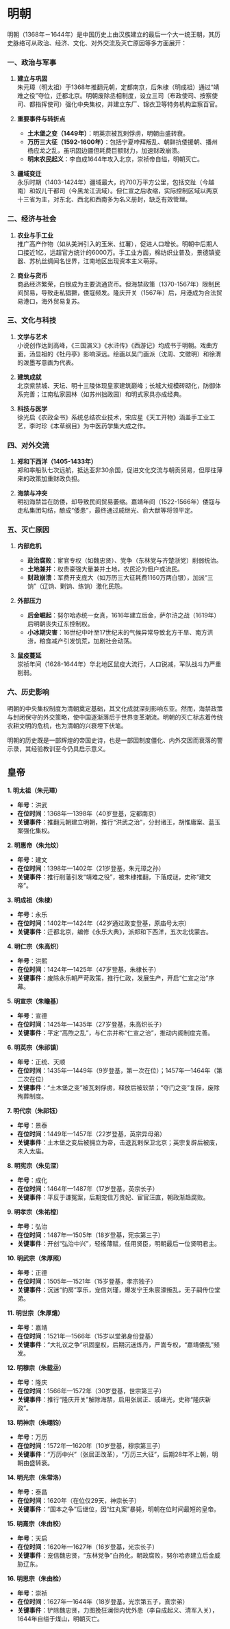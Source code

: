 # 明朝

明朝（1368年－1644年）是中国历史上由汉族建立的最后一个大一统王朝，其历史脉络可从政治、经济、文化、对外交流及灭亡原因等多方面展开：

### 一、政治与军事
1. **建立与巩固**  
   朱元璋（明太祖）于1368年推翻元朝，定都南京，后朱棣（明成祖）通过“靖难之役”夺位，迁都北京。明朝废除丞相制度，设立三司（布政使司、按察使司、都指挥使司）强化中央集权，并建立东厂、锦衣卫等特务机构监察百官。

2. **重要事件与转折点**  
   - **土木堡之变（1449年）**：明英宗被瓦剌俘虏，明朝由盛转衰。  
   - **万历三大征（1592-1600年）**：包括宁夏哱拜叛乱、朝鲜抗倭援朝、播州杨应龙之乱，虽巩固边疆但耗费巨额财力，加速财政崩溃。  
   - **明末农民起义**：李自成1644年攻入北京，崇祯帝自缢，明朝灭亡。

3. **疆域变迁**  
   永乐时期（1403-1424年）疆域最大，约700万平方公里，包括交趾（今越南）和奴儿干都司（今黑龙江流域）。但仁宣之后收缩，实际控制区域以两京十三省为主，对东北、西北和西南多为名义册封，缺乏有效管理。

### 二、经济与社会
1. **农业与手工业**  
   推广高产作物（如从美洲引入的玉米、红薯），促进人口增长。明朝中后期人口接近1亿，远超官方统计的6000万。手工业方面，棉纺织业普及，景德镇瓷器、苏杭丝绸闻名世界，江南地区出现资本主义萌芽。

2. **商业与货币**  
   商品经济繁荣，白银成为主要流通货币。但海禁政策（1370-1567年）限制民间贸易，导致走私猖獗，倭寇频发。隆庆开关（1567年）后，月港成为合法贸易港口，海外贸易复苏。

### 三、文化与科技
1. **文学与艺术**  
   小说创作达到高峰，《三国演义》《水浒传》《西游记》均成书于明朝。戏曲方面，汤显祖的《牡丹亭》影响深远。绘画以吴门画派（沈周、文徵明）和徐渭的泼墨写意画为代表。

2. **建筑成就**  
   北京紫禁城、天坛、明十三陵体现皇家建筑巅峰；长城大规模砖砌化，防御体系完善；江南私家园林（如苏州拙政园）和明式家具亦成经典。

3. **科技与医学**  
   徐光启《农政全书》系统总结农业技术，宋应星《天工开物》涵盖手工业工艺，李时珍《本草纲目》为中医药学集大成之作。

### 四、对外交流
1. **郑和下西洋（1405-1433年）**  
   郑和率船队七次远航，抵达亚非30余国，促进文化交流与朝贡贸易，但厚往薄来的政策加重财政负担。

2. **海禁与冲突**  
   明初海禁旨在防倭，却导致民间贸易萎缩。嘉靖年间（1522-1566年）倭寇与走私集团勾结，酿成“倭患”，最终通过戚继光、俞大猷等将领平定。

### 五、灭亡原因
1. **内部危机**  
   - **政治腐败**：宦官专权（如魏忠贤）、党争（东林党与齐楚浙党）削弱统治。  
   - **土地兼并**：权贵豪强大量兼并土地，农民沦为佃户或流民。  
   - **财政崩溃**：军费开支庞大（如万历三大征耗费1160万两白银），加派“三饷”（辽饷、剿饷、练饷）激化民怨。

2. **外部压力**  
   - **后金崛起**：努尔哈赤统一女真，1616年建立后金，萨尔浒之战（1619年）后明朝丧失辽东控制权。  
   - **小冰期灾害**：16世纪中叶至17世纪末的气候异常导致北方干旱、南方洪涝，粮食减产引发饥荒，加剧社会动荡。

3. **鼠疫蔓延**  
   崇祯年间（1628-1644年）华北地区鼠疫大流行，人口锐减，军队战斗力严重削弱。

### 六、历史影响
明朝的中央集权制度为清朝奠定基础，其文化成就深刻影响东亚。然而，海禁政策与封闭保守的外交策略，使中国逐渐落后于世界变革潮流。明朝的灭亡标志着传统农耕文明的危机，也为清朝的兴衰埋下伏笔。

明朝的历史既是一部辉煌的帝国史诗，也是一部因制度僵化、内外交困而衰落的警示录，其经验教训至今仍具启示意义。

## 皇帝


**1. 明太祖（朱元璋）**  
- **年号**：洪武  
- **在位时间**：1368年—1398年（40岁登基，定都南京）  
- **关键事件**：推翻元朝建立明朝，推行“洪武之治”，分封诸王，胡惟庸案、蓝玉案强化集权。  

**2. 明惠帝（朱允炆）**  
- **年号**：建文  
- **在位时间**：1398年—1402年（21岁登基，朱元璋之孙）  
- **关键事件**：推行削藩引发“靖难之役”，被朱棣推翻，下落成谜，史称“建文帝”。  

**3. 明成祖（朱棣）**  
- **年号**：永乐  
- **在位时间**：1402年—1424年（42岁通过政变登基，原庙号太宗）  
- **关键事件**：迁都北京，编修《永乐大典》，派郑和下西洋，五次北伐蒙古。  

**4. 明仁宗（朱高炽）**  
- **年号**：洪熙  
- **在位时间**：1424年—1425年（47岁登基，朱棣长子）  
- **关键事件**：废除永乐朝严苛政策，推行仁政，发展生产，开启“仁宣之治”序幕。  

**5. 明宣宗（朱瞻基）**  
- **年号**：宣德  
- **在位时间**：1425年—1435年（27岁登基，朱高炽长子）  
- **关键事件**：平定“高煦之乱”，与仁宗并称“仁宣之治”，推动内阁制度完善。  

**6. 明英宗（朱祁镇）**  
- **年号**：正统、天顺  
- **在位时间**：1435年—1449年（9岁登基，第一次在位）；1457年—1464年（第二次在位）  
- **关键事件**：“土木堡之变”被瓦剌俘虏，释放后被软禁；“夺门之变”复辟，废除殉葬制度。  

**7. 明代宗（朱祁钰）**  
- **年号**：景泰  
- **在位时间**：1449年—1457年（22岁登基，英宗异母弟）  
- **关键事件**：土木堡之变后被拥立为帝，击退瓦剌保卫北京；英宗复辟后被废，未入太庙。  

**8. 明宪宗（朱见深）**  
- **年号**：成化  
- **在位时间**：1464年—1487年（17岁登基，英宗长子）  
- **关键事件**：平反于谦冤案，后期宠信万贵妃、宦官汪直，朝政渐趋腐败。  

**9. 明孝宗（朱祐樘）**  
- **年号**：弘治  
- **在位时间**：1487年—1505年（18岁登基，宪宗第三子）  
- **关键事件**：开创“弘治中兴”，轻徭薄赋，任用贤臣，明朝最后一位贤明君主。  

**10. 明武宗（朱厚照）**  
- **年号**：正德  
- **在位时间**：1505年—1521年（15岁登基，孝宗独子）  
- **关键事件**：沉迷“豹房”享乐，宠信刘瑾，爆发宁王朱宸濠叛乱，无子嗣传位堂弟。  

**11. 明世宗（朱厚熜）**  
- **年号**：嘉靖  
- **在位时间**：1521年—1566年（15岁以堂弟身份登基）  
- **关键事件**：“大礼议之争”巩固皇权，后期沉迷炼丹，严嵩专权，“嘉靖倭乱”频发。  

**12. 明穆宗（朱载坖）**  
- **年号**：隆庆  
- **在位时间**：1566年—1572年（30岁登基，世宗第三子）  
- **关键事件**：推行“隆庆开关”解除海禁，启用张居正、戚继光，史称“隆庆新政”。  

**13. 明神宗（朱翊钧）**  
- **年号**：万历  
- **在位时间**：1572年—1620年（10岁登基，穆宗第三子）  
- **关键事件**：“万历中兴”（张居正改革），“万历三大征”，后期28年不上朝，明朝由盛转衰。  

**14. 明光宗（朱常洛）**  
- **年号**：泰昌  
- **在位时间**：1620年（在位仅29天，神宗长子）  
- **关键事件**：“国本之争”后继位，因“红丸案”暴毙，明朝在位时间最短的皇帝。  

**15. 明熹宗（朱由校）**  
- **年号**：天启  
- **在位时间**：1620年—1627年（16岁登基，光宗长子）  
- **关键事件**：宠信魏忠贤，“东林党争”白热化，朝政腐败，努尔哈赤建立后金威胁辽东。  

**16. 明思宗（朱由检）**  
- **年号**：崇祯  
- **在位时间**：1627年—1644年（18岁登基，光宗第五子，熹宗弟）  
- **关键事件**：铲除魏忠贤，力图挽狂澜但内忧外患（李自成起义、清军入关），1644年自缢于煤山，明朝灭亡。
